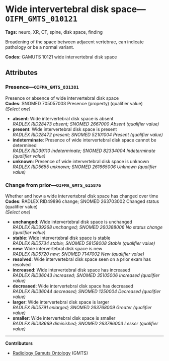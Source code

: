 # Wide intervertebral disk space—`OIFM_GMTS_010121`

**Tags:** neuro, XR, CT, spine, disk space, finding

Broadening of the space between adjacent vertebrae, can indicate pathology or be a normal variant.

**Codes:** GAMUTS 10121 wide intervertebral disk space

## Attributes

### Presence—`OIFMA_GMTS_831381`

Presence or absence of wide intervertebral disk space  
**Codes**: SNOMED 705057003 Presence (property) (qualifier value)  
*(Select one)*

- **absent**: Wide intervertebral disk space is absent  
_RADLEX RID28473 absent; SNOMED 2667000 Absent (qualifier value)_
- **present**: Wide intervertebral disk space is present  
_RADLEX RID28472 present; SNOMED 52101004 Present (qualifier value)_
- **indeterminate**: Presence of wide intervertebral disk space cannot be determined  
_RADLEX RID39110 indeterminate; SNOMED 82334004 Indeterminate (qualifier value)_
- **unknown**: Presence of wide intervertebral disk space is unknown  
_RADLEX RID5655 unknown; SNOMED 261665006 Unknown (qualifier value)_

### Change from prior—`OIFMA_GMTS_615876`

Whether and how a wide intervertebral disk space has changed over time  
**Codes**: RADLEX RID49896 change; SNOMED 263703002 Changed status (qualifier value)  
*(Select one)*

- **unchanged**: Wide intervertebral disk space is unchanged  
_RADLEX RID39268 unchanged; SNOMED 260388006 No status change (qualifier value)_
- **stable**: Wide intervertebral disk space is stable  
_RADLEX RID5734 stable; SNOMED 58158008 Stable (qualifier value)_
- **new**: Wide intervertebral disk space is new  
_RADLEX RID5720 new; SNOMED 7147002 New (qualifier value)_
- **resolved**: Wide intervertebral disk space seen on a prior exam has resolved  
- **increased**: Wide intervertebral disk space has increased  
_RADLEX RID36043 increased; SNOMED 35105006 Increased (qualifier value)_
- **decreased**: Wide intervertebral disk space has decreased  
_RADLEX RID36044 decreased; SNOMED 1250004 Decreased (qualifier value)_
- **larger**: Wide intervertebral disk space is larger  
_RADLEX RID5791 enlarged; SNOMED 263768009 Greater (qualifier value)_
- **smaller**: Wide intervertebral disk space is smaller  
_RADLEX RID38669 diminished; SNOMED 263796003 Lesser (qualifier value)_

---

**Contributors**

- [Radiology Gamuts Ontology](https://gamuts.net/) (GMTS)
